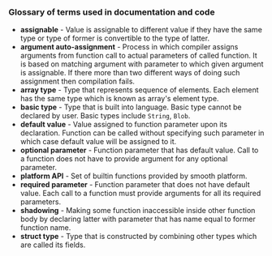 
### Glossary of terms used in documentation and code

 - __assignable__ - Value is assignable to different value if they have the same type or type of former is convertible to the type of latter.
 - __argument auto-assignment__ - Process in which compiler assigns arguments from function call to actual parameters of called function. It is based on matching argument with parameter to which given argument is assignable. If there more than two different ways of doing such assignment then compilation fails. 
 - __array type__ - Type that represents sequence of elements. Each element has the same type which is known as array's element type.
 - __basic type__ - Type that is built into language. Basic type cannot be declared by user. Basic types include `String`, `Blob`.
 - __default value__ - Value assigned to function parameter upon its declaration. Function can be called without specifying such parameter in which case default value will be assigned to it.
 - __optional parameter__ - Function parameter that has default value. Call to a function does not have to provide argument for any optional parameter.
 - __platform API__ - Set of builtin functions provided by smooth platform.
 - __required parameter__ - Function parameter that does not have default value. Each call to a function must provide arguments for all its required parameters.
 - __shadowing__ - Making some function inaccessible inside other function body by declaring latter with parameter that has name equal to former function name.
 - __struct type__ - Type that is constructed by combining other types which are called its fields.
